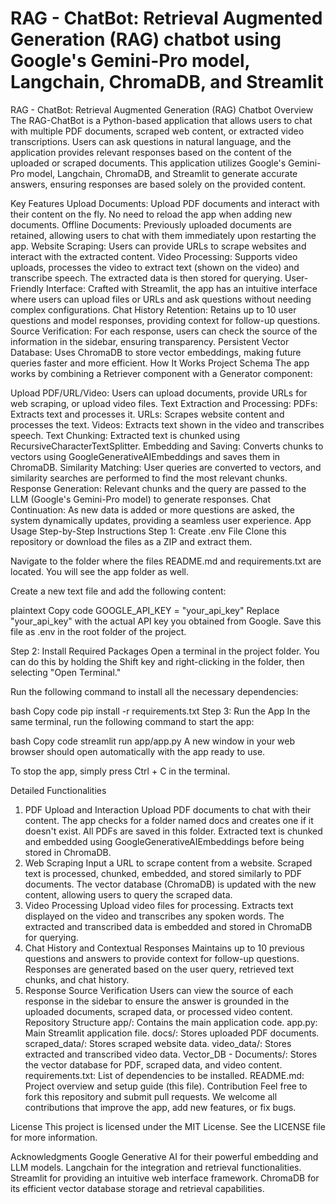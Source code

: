 # RAG - ChatBot: Retrieval Augmented Generation (RAG) chatbot using Google's Gemini-Pro model, Langchain, ChromaDB, and Streamlit
RAG - ChatBot: Retrieval Augmented Generation (RAG) Chatbot
Overview
The RAG-ChatBot is a Python-based application that allows users to chat with multiple PDF documents, scraped web content, or extracted video transcriptions. Users can ask questions in natural language, and the application provides relevant responses based on the content of the uploaded or scraped documents. This application utilizes Google's Gemini-Pro model, Langchain, ChromaDB, and Streamlit to generate accurate answers, ensuring responses are based solely on the provided content.

Key Features
Upload Documents: Upload PDF documents and interact with their content on the fly. No need to reload the app when adding new documents.
Offline Documents: Previously uploaded documents are retained, allowing users to chat with them immediately upon restarting the app.
Website Scraping: Users can provide URLs to scrape websites and interact with the extracted content.
Video Processing: Supports video uploads, processes the video to extract text (shown on the video) and transcribe speech. The extracted data is then stored for querying.
User-Friendly Interface: Crafted with Streamlit, the app has an intuitive interface where users can upload files or URLs and ask questions without needing complex configurations.
Chat History Retention: Retains up to 10 user questions and model responses, providing context for follow-up questions.
Source Verification: For each response, users can check the source of the information in the sidebar, ensuring transparency.
Persistent Vector Database: Uses ChromaDB to store vector embeddings, making future queries faster and more efficient.
How It Works
Project Schema
The app works by combining a Retriever component with a Generator component:

Upload PDF/URL/Video: Users can upload documents, provide URLs for web scraping, or upload video files.
Text Extraction and Processing:
PDFs: Extracts text and processes it.
URLs: Scrapes website content and processes the text.
Videos: Extracts text shown in the video and transcribes speech.
Text Chunking: Extracted text is chunked using RecursiveCharacterTextSplitter.
Embedding and Saving: Converts chunks to vectors using GoogleGenerativeAIEmbeddings and saves them in ChromaDB.
Similarity Matching: User queries are converted to vectors, and similarity searches are performed to find the most relevant chunks.
Response Generation: Relevant chunks and the query are passed to the LLM (Google's Gemini-Pro model) to generate responses.
Chat Continuation: As new data is added or more questions are asked, the system dynamically updates, providing a seamless user experience.
App Usage
Step-by-Step Instructions
Step 1: Create .env File
Clone this repository or download the files as a ZIP and extract them.

Navigate to the folder where the files README.md and requirements.txt are located. You will see the app folder as well.

Create a new text file and add the following content:

plaintext
Copy code
GOOGLE_API_KEY = "your_api_key"
Replace "your_api_key" with the actual API key you obtained from Google. Save this file as .env in the root folder of the project.

Step 2: Install Required Packages
Open a terminal in the project folder. You can do this by holding the Shift key and right-clicking in the folder, then selecting "Open Terminal."

Run the following command to install all the necessary dependencies:

bash
Copy code
pip install -r requirements.txt
Step 3: Run the App
In the same terminal, run the following command to start the app:

bash
Copy code
streamlit run app/app.py
A new window in your web browser should open automatically with the app ready to use.

To stop the app, simply press Ctrl + C in the terminal.

Detailed Functionalities
1. PDF Upload and Interaction
Upload PDF documents to chat with their content.
The app checks for a folder named docs and creates one if it doesn't exist. All PDFs are saved in this folder.
Extracted text is chunked and embedded using GoogleGenerativeAIEmbeddings before being stored in ChromaDB.
2. Web Scraping
Input a URL to scrape content from a website.
Scraped text is processed, chunked, embedded, and stored similarly to PDF documents.
The vector database (ChromaDB) is updated with the new content, allowing users to query the scraped data.
3. Video Processing
Upload video files for processing.
Extracts text displayed on the video and transcribes any spoken words.
The extracted and transcribed data is embedded and stored in ChromaDB for querying.
4. Chat History and Contextual Responses
Maintains up to 10 previous questions and answers to provide context for follow-up questions.
Responses are generated based on the user query, retrieved text chunks, and chat history.
5. Response Source Verification
Users can view the source of each response in the sidebar to ensure the answer is grounded in the uploaded documents, scraped data, or processed video content.
Repository Structure
app/: Contains the main application code.
app.py: Main Streamlit application file.
docs/: Stores uploaded PDF documents.
scraped_data/: Stores scraped website data.
video_data/: Stores extracted and transcribed video data.
Vector_DB - Documents/: Stores the vector database for PDF, scraped data, and video content.
requirements.txt: List of dependencies to be installed.
README.md: Project overview and setup guide (this file).
Contribution
Feel free to fork this repository and submit pull requests. We welcome all contributions that improve the app, add new features, or fix bugs.

License
This project is licensed under the MIT License. See the LICENSE file for more information.

Acknowledgments
Google Generative AI for their powerful embedding and LLM models.
Langchain for the integration and retrieval functionalities.
Streamlit for providing an intuitive web interface framework.
ChromaDB for its efficient vector database storage and retrieval capabilities.